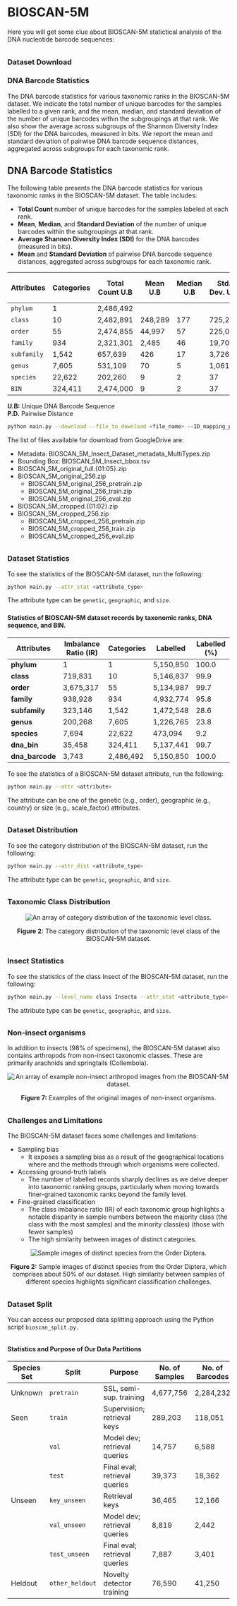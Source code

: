 # BIOSCAN-5M

Here you will get some clue about BIOSCAN-5M statictical analysis of the DNA nucleotide barcode sequences:


###### <h3> Dataset Download




### DNA Barcode Statistics

The DNA barcode statistics for various taxonomic ranks in the BIOSCAN-5M dataset. We indicate the total number of unique barcodes for the samples labelled to a given rank, and the mean, median, and standard deviation of the number of unique barcodes within the subgroupings at that rank. We also show the average across subgroups of the Shannon Diversity Index (SDI) for the DNA barcodes, measured in bits. We report the mean and standard deviation of pairwise DNA barcode sequence distances, aggregated across subgroups for each taxonomic rank.

## DNA Barcode Statistics

The following table presents the DNA barcode statistics for various taxonomic ranks in the BIOSCAN-5M dataset. The table includes:

- **Total Count** number of unique barcodes for the samples labeled at each rank.
- **Mean**, **Median**, and **Standard Deviation** of the number of unique barcodes within the subgroupings at that rank.
- **Average Shannon Diversity Index (SDI)** for the DNA barcodes (measured in bits).
- **Mean** and **Standard Deviation** of pairwise DNA barcode sequence distances, aggregated across subgroups for each taxonomic rank.

| Attributes  | Categories | Total Count U.B | Mean U.B| Median U.B| Std. Dev. U.B  | Avg SDI U.B | **Mean** P.D. | **Std. Dev.** P.D |
|-------------|------------|-----------------|---------|-----------|----------------|-------------|---------------|-------------------|
| `phylum`    | 1          | 2,486,492       |         |           |                | 19.78       | 158           | 42                |
| `class`     | 10         | 2,482,891       | 248,289 | 177       | 725,237        | 8.56        | 166           | 103               |
| `order`     | 55         | 2,474,855       | 44,997  | 57        | 225,098        | 7.05        | 128           | 53                |
| `family`    | 934        | 2,321,301       | 2,485   | 46        | 19,701         | 5.42        | 90            | 46                |
| `subfamily` | 1,542      | 657,639         | 426     | 17        | 3,726          | 4.28        | 78            | 51                |
| `genus`     | 7,605      | 531,109         | 70      | 5         | 1,061          | 2.63        | 50            | 39                |
| `species`   | 22,622     | 202,260         | 9       | 2         | 37             | 1.46        | 17            | 18                |
| `BIN`       | 324,411    | 2,474,000       | 9       | 2         | 37             | 1.29        | N/A           | N/A               |

**U.B:** Unique DNA Barcode Sequence  
**P.D.** Pairwise Distance 

```bash
python main.py --download --file_to_download <file_name> --ID_mapping_path <path/bioscan5m_dataset_file_ID_mapping.txt>
``` 

The list of files available for download from GoogleDrive are:

 - Metadata: BIOSCAN_5M_Insect_Dataset_metadata_MultiTypes.zip
 - Bounding Box: BIOSCAN_5M_Insect_bbox.tsv
 - BIOSCAN_5M_original_full.{01:05}.zip
 - BIOSCAN_5M_original_256.zip
    - BIOSCAN_5M_original_256_pretrain.zip
    - BIOSCAN_5M_original_256_train.zip
    - BIOSCAN_5M_original_256_eval.zip
 - BIOSCAN_5M_cropped.{01:02}.zip
 - BIOSCAN_5M_cropped_256.zip
    - BIOSCAN_5M_cropped_256_pretrain.zip
    - BIOSCAN_5M_cropped_256_train.zip
    - BIOSCAN_5M_cropped_256_eval.zip

###### <h3> Dataset Statistics
To see the statistics of the BIOSCAN-5M dataset, run the following:

```bash
python main.py --attr_stat <attribute_type>
``` 
The attribute type can be <code>genetic</code>, <code>geographic</code>, and <code>size</code>.

### <h4> Statistics of BIOSCAN-5M dataset records by taxonomic ranks, DNA sequence, and BIN.
| Attributes        | Imbalance Ratio (IR) | Categories  | Labelled        | Labelled (%)    |
|-------------------|----------------------|-------------|-----------------|-----------------|
| **phylum**        | 1                    | 1           | 5,150,850       | 100.0           |
| **class**         | 719,831              | 10          | 5,146,837       | 99.9            |
| **order**         | 3,675,317            | 55          | 5,134,987       | 99.7            |
| **family**        | 938,928              | 934         | 4,932,774       | 95.8            |
| **subfamily**     | 323,146              | 1,542       | 1,472,548       | 28.6            |
| **genus**         | 200,268              | 7,605       | 1,226,765       | 23.8            |
| **species**       | 7,694                | 22,622      | 473,094         | 9.2             |
| **dna_bin**       | 35,458               | 324,411     | 5,137,441       | 99.7            |
| **dna_barcode**   | 3,743                | 2,486,492   | 5,150,850       | 100.0           |


To see the statistics of a BIOSCAN-5M dataset attribute, run the following:

```bash
python main.py --attr <attribute>
``` 

The attribute can be one of the genetic (e.g., order), geographic (e.g., country) or size (e.g., scale_factor) attributes.

###### <h3> Dataset Distribution
To see the category distribution of the BIOSCAN-5M dataset, run the following:

```bash
python main.py --attr_dist <attribute_type>
``` 
The attribute type can be <code>genetic</code>, <code>geographic</code>, and <code>size</code>.

###### <h3> Taxonomic Class Distribution
<div align="center">
  <img src="https://github.com/zahrag/BIOSCAN-5M/blob/main/BIOSCAN_images/repo_images/class_order_stats.png" 
       alt="An array of category distribution of the taxonomic level class." />
  <p><b>Figure 2:</b> The category distribution of the taxonomic level class of the BIOSCAN-5M dataset.</p>
</div>

###### <h3> Insect Statistics
To see the statistics of the class Insect of the BIOSCAN-5M dataset, run the following:

```bash
python main.py --level_name class Insecta --attr_stat <attribute_type>
``` 
The attribute type can be <code>genetic</code>, <code>geographic</code>, and <code>size</code>.

###### <h3> Non-insect organisms
In addition to insects (98% of specimens), the BIOSCAN-5M dataset also contains arthropods from non-insect taxonomic classes.
These are primarily arachnids and springtails (Collembola).

<div align="center">
  <img src="https://github.com/zahrag/BIOSCAN-5M/blob/main/BIOSCAN_images/repo_images/non_insect.png" 
       alt="An array of example non-insect arthropod images from the BIOSCAN-5M dataset." />
  <p><b>Figure 7:</b> Examples of the original images of non-insect organisms.
</div>


###### <h3> Challenges and Limitations
The BIOSCAN-5M dataset faces some challenges and limitations:
- Sampling bias
  - It exposes a sampling bias as a result of the geographical locations where and the methods through which organisms were collected.
- Accessing ground-truth labels
  - The number of labelled records sharply declines as we delve deeper into taxonomic ranking groups, particularly when moving towards finer-grained taxonomic ranks beyond the family level.
- Fine-grained classification
  - The class imbalance ratio (IR) of each taxonomic group highlights a notable disparity in sample numbers between the majority class (the class with the most samples) and the minority class(es) (those with fewer samples)
  - The high similarity between images of distinct categories.

<div align="center">
  <img src="https://github.com/zahrag/BIOSCAN-5M/blob/main/BIOSCAN_images/repo_images/species_f.png" 
       alt="Sample images of distinct species from the Order Diptera." />
  <p><b>Figure 2:</b> Sample images of distinct species from the Order Diptera, 
                      which comprises about 50% of our dataset. High similarity between samples of different species 
highlights significant classification challenges.</p>
</div>


###### <h3> Dataset Split
You can access our proposed data splitting approach using the Python script `bioscan_split.py.
`
###### <h4> Statistics and Purpose of Our Data Partitions

| Species Set | Split              | Purpose                        | No. of Samples | No. of Barcodes | No. of Species |
|-------------|--------------------|--------------------------------|----------------|-----------------|----------------|
| Unknown     | `pretrain`         | SSL, semi-sup. training        | 4,677,756      | 2,284,232       | ---            |
| Seen        | `train`            | Supervision; retrieval keys    | 289,203        | 118,051         | 11,846         |
|             | `val`              | Model dev; retrieval queries   | 14,757         | 6,588           | 3,378          |
|             | `test`             | Final eval; retrieval queries  | 39,373         | 18,362          | 3,483          |
| Unseen      | `key_unseen`       | Retrieval keys                 | 36,465         | 12,166          | 914            |
|             | `val_unseen`       | Model dev; retrieval queries   | 8,819          | 2,442           | 903            |
|             | `test_unseen`      | Final eval; retrieval queries  | 7,887          | 3,401           | 880            |
| Heldout     | `other_heldout`    | Novelty detector training      | 76,590         | 41,250          | 9,862          |